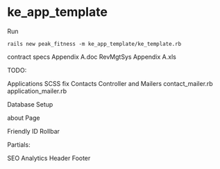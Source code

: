 # ke_app_template

Run
 
 
    rails new peak_fitness -m ke_app_template/ke_template.rb

contract specs Appendix A.doc
RevMgtSys Appendix A.xls

TODO:

Applications SCSS fix
Contacts Controller and Mailers
  contact_mailer.rb
  application_mailer.rb

Database Setup

about Page

Friendly ID
Rollbar 


Partials:

SEO
Analytics
Header
Footer

